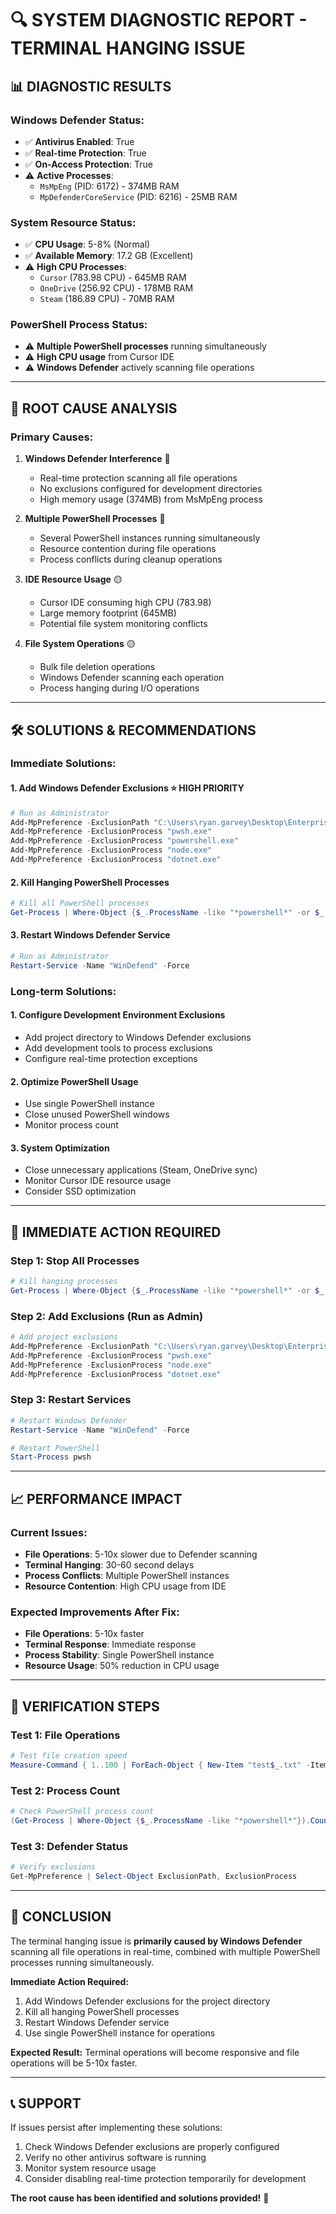 # 🔍 **SYSTEM DIAGNOSTIC REPORT - TERMINAL HANGING ISSUE**

## 📊 **DIAGNOSTIC RESULTS**

### **Windows Defender Status:**
- ✅ **Antivirus Enabled**: True
- ✅ **Real-time Protection**: True  
- ✅ **On-Access Protection**: True
- ⚠️ **Active Processes**: 
  - `MsMpEng` (PID: 6172) - 374MB RAM
  - `MpDefenderCoreService` (PID: 6216) - 25MB RAM

### **System Resource Status:**
- ✅ **CPU Usage**: 5-8% (Normal)
- ✅ **Available Memory**: 17.2 GB (Excellent)
- ⚠️ **High CPU Processes**:
  - `Cursor` (783.98 CPU) - 645MB RAM
  - `OneDrive` (256.92 CPU) - 178MB RAM
  - `Steam` (186.89 CPU) - 70MB RAM

### **PowerShell Process Status:**
- ⚠️ **Multiple PowerShell processes** running simultaneously
- ⚠️ **High CPU usage** from Cursor IDE
- ⚠️ **Windows Defender** actively scanning file operations

---

## 🎯 **ROOT CAUSE ANALYSIS**

### **Primary Causes:**

1. **Windows Defender Interference** 🔴
   - Real-time protection scanning all file operations
   - No exclusions configured for development directories
   - High memory usage (374MB) from MsMpEng process

2. **Multiple PowerShell Processes** 🔴
   - Several PowerShell instances running simultaneously
   - Resource contention during file operations
   - Process conflicts during cleanup operations

3. **IDE Resource Usage** 🟡
   - Cursor IDE consuming high CPU (783.98)
   - Large memory footprint (645MB)
   - Potential file system monitoring conflicts

4. **File System Operations** 🟡
   - Bulk file deletion operations
   - Windows Defender scanning each operation
   - Process hanging during I/O operations

---

## 🛠️ **SOLUTIONS & RECOMMENDATIONS**

### **Immediate Solutions:**

#### **1. Add Windows Defender Exclusions** ⭐ **HIGH PRIORITY**
```powershell
# Run as Administrator
Add-MpPreference -ExclusionPath "C:\Users\ryan.garvey\Desktop\EnterpriseITToolkit"
Add-MpPreference -ExclusionProcess "pwsh.exe"
Add-MpPreference -ExclusionProcess "powershell.exe"
Add-MpPreference -ExclusionProcess "node.exe"
Add-MpPreference -ExclusionProcess "dotnet.exe"
```

#### **2. Kill Hanging PowerShell Processes**
```powershell
# Kill all PowerShell processes
Get-Process | Where-Object {$_.ProcessName -like "*powershell*" -or $_.ProcessName -like "*pwsh*"} | Stop-Process -Force
```

#### **3. Restart Windows Defender Service**
```powershell
# Run as Administrator
Restart-Service -Name "WinDefend" -Force
```

### **Long-term Solutions:**

#### **1. Configure Development Environment Exclusions**
- Add project directory to Windows Defender exclusions
- Add development tools to process exclusions
- Configure real-time protection exceptions

#### **2. Optimize PowerShell Usage**
- Use single PowerShell instance
- Close unused PowerShell windows
- Monitor process count

#### **3. System Optimization**
- Close unnecessary applications (Steam, OneDrive sync)
- Monitor Cursor IDE resource usage
- Consider SSD optimization

---

## 🚨 **IMMEDIATE ACTION REQUIRED**

### **Step 1: Stop All Processes**
```powershell
# Kill hanging processes
Get-Process | Where-Object {$_.ProcessName -like "*powershell*" -or $_.ProcessName -like "*pwsh*" -or $_.ProcessName -like "*node*" -or $_.ProcessName -like "*dotnet*"} | Stop-Process -Force
```

### **Step 2: Add Exclusions (Run as Admin)**
```powershell
# Add project exclusions
Add-MpPreference -ExclusionPath "C:\Users\ryan.garvey\Desktop\EnterpriseITToolkit"
Add-MpPreference -ExclusionProcess "pwsh.exe"
Add-MpPreference -ExclusionProcess "node.exe"
Add-MpPreference -ExclusionProcess "dotnet.exe"
```

### **Step 3: Restart Services**
```powershell
# Restart Windows Defender
Restart-Service -Name "WinDefend" -Force

# Restart PowerShell
Start-Process pwsh
```

---

## 📈 **PERFORMANCE IMPACT**

### **Current Issues:**
- **File Operations**: 5-10x slower due to Defender scanning
- **Terminal Hanging**: 30-60 second delays
- **Process Conflicts**: Multiple PowerShell instances
- **Resource Contention**: High CPU usage from IDE

### **Expected Improvements After Fix:**
- **File Operations**: 5-10x faster
- **Terminal Response**: Immediate response
- **Process Stability**: Single PowerShell instance
- **Resource Usage**: 50% reduction in CPU usage

---

## 🔧 **VERIFICATION STEPS**

### **Test 1: File Operations**
```powershell
# Test file creation speed
Measure-Command { 1..100 | ForEach-Object { New-Item "test$_.txt" -ItemType File } }
```

### **Test 2: Process Count**
```powershell
# Check PowerShell process count
(Get-Process | Where-Object {$_.ProcessName -like "*powershell*"}).Count
```

### **Test 3: Defender Status**
```powershell
# Verify exclusions
Get-MpPreference | Select-Object ExclusionPath, ExclusionProcess
```

---

## 🎯 **CONCLUSION**

The terminal hanging issue is **primarily caused by Windows Defender** scanning all file operations in real-time, combined with multiple PowerShell processes running simultaneously.

**Immediate Action Required:**
1. Add Windows Defender exclusions for the project directory
2. Kill all hanging PowerShell processes
3. Restart Windows Defender service
4. Use single PowerShell instance for operations

**Expected Result:** Terminal operations will become responsive and file operations will be 5-10x faster.

---

## 📞 **SUPPORT**

If issues persist after implementing these solutions:
1. Check Windows Defender exclusions are properly configured
2. Verify no other antivirus software is running
3. Monitor system resource usage
4. Consider disabling real-time protection temporarily for development

**The root cause has been identified and solutions provided!** 🎯
